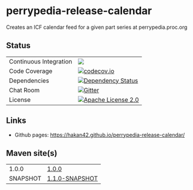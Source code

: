 # perrypedia-release-calendar
Creates an ICF calendar feed for a given part series at perrypedia.proc.org

## Status

|     |     |
| --- | --- |
| Continuous Integration | [![](https://travis-ci.org/hakan42/perrypedia-release-calendar.svg?branch=master)](https://travis-ci.org/hakan42/perrypedia-release-calendar) |
| Code Coverage | [![codecov.io](http://codecov.io/github/hakan42/perrypedia-release-calendar/coverage.svg?branch=master)](http://codecov.io/github/hakan42/perrypedia-release-calendar?branch=master) |
| Dependencies | [![Dependency Status](https://www.versioneye.com/user/projects/5690f78bdaa0bf0035000159/badge.svg?style=flat)](https://www.versioneye.com/user/projects/5690f78bdaa0bf0035000159) |
| Chat Room | [![Gitter](https://badges.gitter.im/Join%20Chat.svg)](https://gitter.im/hakan42/perrypedia-release-calendar?utm_source=badge&utm_medium=badge&utm_campaign=pr-badge) |
| License | [![Apache License 2.0](https://img.shields.io/badge/license-Apache%202.0-brightgreen.svg?style=flat)](https://www.tldrlegal.com/l/apache2) |

## Links

* Github pages: https://hakan42.github.io/perrypedia-release-calendar/

## Maven site(s)

|     |     |
| --- | --- |
| 1.0.0 | [1.0.0](https://hakan42.github.io/perrypedia-release-calendar/site/1.0.0/) |
| SNAPSHOT | [1.1.0-SNAPSHOT](https://hakan42.github.io/perrypedia-release-calendar/site/1.1.0-SNAPSHOT/) |
